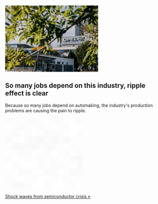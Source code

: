
![So many jobs depend on this industry, ripple effect is clear](./20211102175845.png)
## So many jobs depend on this industry, ripple effect is clear

Because so many jobs depend on automaking, the industry's production problems are causing the pain to ripple.

![pic](../square_bg.png)

[Shock waves from semiconductor crisis »](https://www.yahoo.com/news/car-shortages-putting-worlds-economy-120756690.html)
